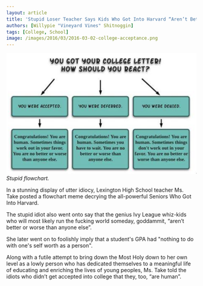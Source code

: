 ```yaml
---
layout: article
title: 'Stupid Loser Teacher Says Kids Who Got Into Harvard “Aren’t Better Than Anybody Else”'
authors: [Willypie "Vineyard Vines" Shitnoggin]
tags: [College, School]
image: /images/2016/03/2016-03-02-college-acceptance.png
---
```

![Stupid flowchart.](/images/2016/03/2016-03-02-college-acceptance.png)
*Stupid flowchart.*

In a stunning display of utter idiocy, Lexington High School teacher Ms. Take posted a flowchart meme decrying the all-powerful Seniors Who Got Into Harvard.

The stupid idiot also went onto say that the genius Ivy League whiz-kids who will most likely run the fucking world someday, goddammit, “aren’t better or worse than anyone else”.

She later went on to foolishly imply that a student's GPA had "nothing to do with one's self worth as a person".

Along with a futile attempt to bring down the Most Holy down to her own level as a lowly person who has dedicated themselves to a meaningful life of educating and enriching the lives of young peoples, Ms. Take told the idiots who didn’t get accepted into college that they, too, “are human”.
